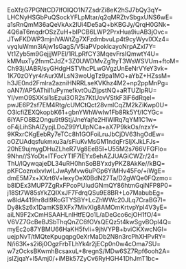EoXfzG7PGNtCD7IfOIQO1N7ZsdrZi8eK2hSJ7bQy3qY=
LHCNyHSGbPuQSockYFLpMtar/q2qMRZtvSbgxUNS6wE=
a1sRnQmM36aQeVkAx2lUi4De5aQ+bKBGJy/QrqH0GNk=
4Q6aT6mqdrOSzZuH+bIPCB6LWP2PrxHua9iuAB3jOvc=
JTwFKDWP3mjniVAWtZg7XFzdmbvuLp4t9cyWyvlXXz4=
vyqIuWmn3iAjw1sGagS/V5iaPVpoklcayoNrpAZxl7Y=
Vt1Zyb5m9GejjjWPEl/1RLpRfCY3MqevFrsIQmwtY4U=
kMMuxTy2fnmCJdZ+3Z0UWDMvZg1tyT3WsWSVUm+ftoM=
Ch93j/JABR/syGHdgHSTVhcPLwGVgzUnEeNrVYeY3vk=
1K70zOYyr4rAurXMLsN3woUgTz9pa1MO+aYbZ+HZssM=
h3JE0nd2Fmlra2azniHNRRLseKVKhz4M2+np2ppMnPg=
oAN7/AP5AThiI1uPymefkvtOuZljpstNQ+aRTUZlpRU=
YI/vmO9SXKsi1sEzui3OR2s7KtUovVStkF3iF6dRqeI=
pwJE6P2sf7EM4Rtg/cUMCtQct28vmlCqZM2kZiKwp0U=
O3lcfiZEXQkopbK61+gbnYWhWwlw1Fb8Rk5Yf/ICYGc=
6iYAFO8B2Ongu9t9Stj/JneYajfe2HIWIRq7qYM1C1w=
oF4jLihShAlZypjLDoZ99YUlpNCa+aX7P9kkOs/nzxY=
9KRxrCKgEebRy7eTCc8h1GOFoiLruJbCjDV63hgOdEw=
oOZUAdqsfukmxu3a/sFiuKvMsGM1ndqFrSljXJkLFJs=
20hE9ujmygDHuZLheR7Vg8EeB5l+U55M2s766VFGFlo=
9Nhn//SYoDt+ITFocYTIF7lEYx6ehAZJUAGiCWZr/24=
ThU/lQywqajeDL34uRH0hnSoBBYxdyPKZ8AkKe//kBQ=
pKFCoznxlxvlwILJwAyMvw6uPGp6YiMHv45Fo/+iWgE=
dmE5M7x+XXrt6V+lexyOeX0BdN27Ta/D2gWQe0FQzmo=
b8lDEx3MUP7ZgRxFPcoPUIudGNmQY86htmGqiNFP8P0=
j18St7W85sYkZQIXxJF7FdrqQSu9E8BR+Lo7MabubEg=
w8ldA419hr8dl9RoGTYSBY+LcZhWWc20JLq7CraBG7I=
Dy8kSz6x1DamKSBXFx7MivXIg8AMOmKrtvpYpI4V3yE=
aiLN9F2xCmHSAAHLnlHtfEQo1L/aDeGco6cjOH1fO/4=
V6VZ7GcBeBJSbThqQnZC6fOVsQEQz5t4kwSgvBOpl4Q=
myEc2o87YBMU66HaKH5fvIi+9jhVYPB+bviCKXwcNGI=
uejpNvT/tMQteKpugqpg0eXrMaDb2N8n3rcPhXHPvRY=
N/i63K+s2i6j0OgzFrbTLhYk4r2jECp0n0w4cOma7SU=
w7zOcksBKwmhBcsaxuL+8regnS/MDw6SZ7Rpf6ooh2A=
jsIZjqaY+l5Amj0/+iMBk57ZyCv6RyHGH41DhJmT1bc=
